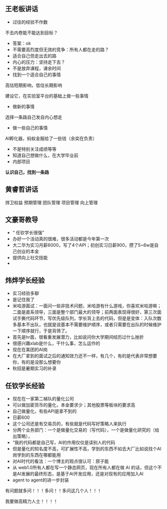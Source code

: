 
## 王老板讲话

- 过往的经验不作数

不去内卷能不能达到目标？

- 答案：ok
- 不需要高烈度但无效的竞争：所有人都在走的路？
- 适合自己但走出去的路
- 内心的压力：坚持走下去？
- 不是放弃课程，课余时间
- 找到一个适合自己的事情

高估短期影响，低估长期影响

建设它，在实验室平台的基础上做一些事情

- 做新的事情 

选择一条路自己发自内心想走
- 做一些自己的事情

AI孵化器，蚂蚁金服给了一些钱（余奕在负责）


- 不是特别关注成绩等等
- 知道自己想做什么，在大学毕业前
- 内部项目


**认识自己，找到一条路**

## 黄睿哲讲话

捍卫权益
预期管理
团队管理
项目管理
向上管理

## 文豪哥教导

- “ 任钦学长很强”
- 办好一个活动真的很难，很多活动都是今年第一次
- 大二华为实习月薪6000，写了4个API；初创实习日薪900，攒了5~6w是自己创业的本金
- 提供向上社交技能
- 

## 炜烨学长经验

- 实习经验多聊
- 是记住我了
- 米哈游面试：一面问一些非技术问题，米哈游有什么游戏，你喜欢米哈游嘛；二面是直系领导，三面是整个部门最大的领导；前两面表现得很好，第三次面试手撕代码环节，写优先级队列，学长背上去的代码，但是是变体：入队次数多基本不出队，也就是说基本不需要维护顺序，或者只需要在出队的时候维护一下顺序就行，于是背筛了。
- 首先是hr面，很看重发展潜力，比如说问你大学期间经历过什么挫折
- 很感兴趣xlab是什么，干什么事，怎么运作的
- 现在在美团的AI岗
- 在大厂拿到的面试之后的通知效力还不一样，有几个，有的是代表非常想要你，有的是没那么想要你
- 秋招是暑期实习的补录

## 任钦学长经验

- 现在在一家第二梯队的量化公司
- 可以做加密货币的量化，本金要求少；其他股票等板块的要求高
- 自己做量化，有些API是拿不到的
- 日薪600
- 这个公司还是有交易员的，有些就是代码写好策略人来执行
- 分两个业务部门：一个是做量化交易的（写代码），一个是做量化研究的（给出策略），
- “我的代码都是自己写，AI的作用仅仅是读别人的代码
- 但是量化的知名度不高，可扩展性不高，学到的东西不如去大厂比如说找个AI岗学到的东西在哪都能用
- 对AI时代的看法：一个博主的观点很认可：原子能
- 从 web1.0所有人都在写一个静态网页，现在所有人都在做 AI 的话，但这个不是AI发展的最终形态，是基于AI开发应用，还是对现有的应用加入AI
- agent to agent的进一步封装


有问题就多问！！！多问！！多问这几个人！！！


我要做高精力人士！！！！